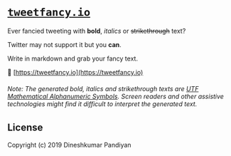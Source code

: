 # [`tweetfancy.io`](http://tweetfancy.io)

Ever fancied tweeting with **bold**, _italics_ or ~~strikethrough~~ text?

Twitter may not support it but you **can**.

Write in markdown and grab your fancy text.

🚀 [https://tweetfancy.io](https://tweetfancy.io)

###### _Note: The generated bold, italics and strikethrough texts are [UTF Mathematical Alphanumeric Symbols](https://en.wikipedia.org/wiki/Mathematical_Alphanumeric_Symbols). Screen readers and other assistive technologies might find it difficult to interpret the generated text._

## License

Copyright (c) 2019 Dineshkumar Pandiyan
